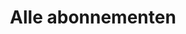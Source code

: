 ---
layout: overview
title: Alle abonnementen
bg: bg-grey-8
results:
  - title: Zonder Abonnement
  - title: Weekend Voordeel
  - title: Dal Voordeel
    highlight: Meest gekozen
  - title: Altijd Voordeel
  - title: Weekend Vrij
  - title: Dal Vrij
  - title: Altijd Vrij
  - title: Traject Vrij
---